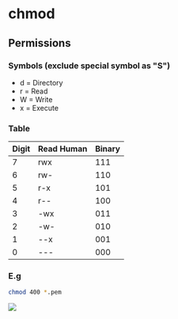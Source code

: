 # chmod

## Permissions
### Symbols (exclude special symbol as "S")
* d = Directory
* r = Read
* W = Write
* x = Execute

### Table
|Digit | Read Human | Binary|
|------|------------|-------|
|7     |rwx         |111    |
|6     |rw-         |110    |
|5     |r-x         |101    |
|4     |r--         |100    |
|3     |-wx         |011    | 
|2     |-w-         |010    |
|1     |--x         |001    |
|0     |---         |000


### E.g
````BAsh
chmod 400 *.pem
````
[<img src="https://i.imgur.com/0besxhj.png">](https://i.imgur.com/0besxhj.png)
